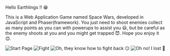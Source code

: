 Hello Earthlings !! 😁

This is a Web Application Game named Space Wars, developed in JavaScript and Phaser(framework). You just need to shoot enemies collect as many points as you can with powerups to assist you 😃, but be careful as the enemy shoots at you and you might get trapped 😈.
Hope you enjoy it 😊.

![Start Page](https://github.com/Overpowering-Victorious/Space-Wars-Game/new/main/SS/1.png?raw=true)
![Fight](https://github.com/Overpowering-Victorious/Space-Wars-Game/new/main/SS/2.png?raw=true)
![Oh, they know how to fight back 😏](https://github.com/Overpowering-Victorious/Space-Wars-Game/new/main/SS/3.png?raw=true)
![Oh no! I lost 🥺](https://github.com/Overpowering-Victorious/Space-Wars-Game/new/main/SS/4.png?raw=true)

